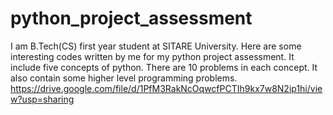 # python_project_assessment
I am B.Tech(CS) first year student at SITARE University.
Here are some interesting codes written by me for my python project assessment.
It include five concepts of python. 
There are 10 problems in each concept.
It also contain some higher level programming problems.
https://drive.google.com/file/d/1PfM3RakNcOqwcfPCTIh9kx7w8N2ip1hi/view?usp=sharing

